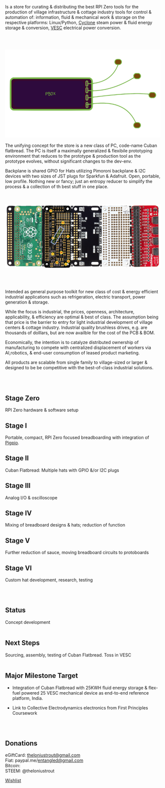 


<br><br>
Is a store for curating & distributing the best RPI Zero tools for the production of village infrastructure & cottage industry tools for  control & automation of: information, fluid & mechanical work & storage on the respective platforms: Linux/Python, [Cyclone](http://cyclone-power.com) steam power & fluid energy storage & conversion, [VESC](http://vesc-project.com) electrical power conversion.

<br><br>

![Alt text](images/flatbread.png)

The unifying concept for the store is a new class of PC, code-name Cuban flatbread. The PC is itself a maximally generalized & flexibile prototyping environment that reduces to the prototype & production tool as the prototype evolves, without significant changes to the dev-env. 

Backplane is shared GPIO for Hats utilizing Pimoroni backplane & I2C devices with two sizes of JST plugs for Sparkfun & Adafruit. Open, portable, low profile. Nothing new or fancy; just an entropy reducer to simplify the process & a collection of th best stuff in one place. 

<br><br>
![Alt text](images/stageiii.png)
<br><br>
<br><br>


Intended as general purpose toolkit for new class of cost & energy efficient industrial applications such as refrigeration, electric transport, power generation & storage.

While the focus is industrial, the prices, openness, architecture, applicability, & efficiency are optimal & best of class. The assumption being that price is the barrier to entry for light industrial development of village centers & cottage industry. Industrial quality brushless drives, e.g. are thousands of dolllars, but are now availble for the cost of the PCB & BOM.

Economically, the intention is to catalyze distributed ownership of manufacturing to compete with centralized displacement of workers via AI,robotics, & end-user consumption of leased product marketing.

All products are scalable from single family to village-sized or larger & designed to be be competitive with the best-of-class industrial solutions.

<br><br>

## Stage Zero
RPI Zero hardware & software setup
## Stage I
Portable, compact, RPI Zero focused breadboarding with integration of [Pigpio](http://abyz.me.uk/rpi/pigpio/).
## Stage II
Cuban Flatbread: Multiple hats with GPIO &/or I2C plugs
## Stage III
Analog I/O & oscilloscope
## Stage IV
Mixing of breadboard designs & hats; reduction of function
## Stage V
Further reduction of sauce, moving breadboard circuits to protoboards
## Stage VI
Custom hat development, research, testing

<br><br>

## Status
Concept development
<br><br>

## Next Steps
Sourcing, assembly, testing of Cuban Flatbread.
Toss in VESC
<br><br>


## Major Milestone Target
* Integration of Cuban Flatbread with 25KWH fluid energy storage & flex-fuel powered 25 VESC mechanical device as end-to-end reference platform, India.

* Link to Collective Electrodynamics electronics from First Principles Coursework

<br><br>
## Donations
eGiftCard:  theloniustrout@gmail.com<br />
Fiat:       paypal.me/entangled@gmail.com<br />
Bitcoin:    <br />
STEEM:      @theloniustrout<br />

[Wishlist](fuel.pdf)
